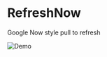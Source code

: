 RefreshNow
==========

Google Now style pull to refresh

![Demo](https://github.com/mariotaku/RefreshNow/raw/master/demo.gif)